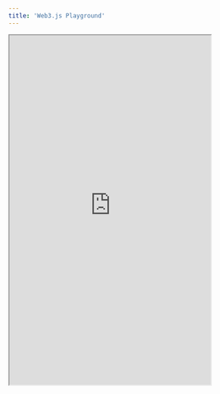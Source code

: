 ```yaml
---
title: 'Web3.js Playground'
---
```


<iframe height="700px" id="playground-iframe"  width="80%"
  max-width="80%"  src="https://stackblitz.com/edit/web3jsplayground?embed=1&file=index.ts&hideNavigation=0&view=editor&hideExplorer=0&showSidebar=1"></iframe> 
